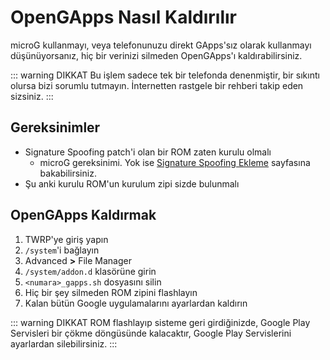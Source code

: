 # OpenGApps Nasıl Kaldırılır

microG kullanmayı, veya telefonunuzu direkt GApps'sız olarak kullanmayı
düşünüyorsanız, hiç bir verinizi silmeden OpenGApps'ı kaldırabilirsiniz.

::: warning DIKKAT
Bu işlem sadece tek bir telefonda denenmiştir, bir sıkıntı olursa bizi sorumlu
tutmayın. İnternetten rastgele bir rehberi takip eden sizsiniz.
:::

## Gereksinimler

- Signature Spoofing patch'i olan bir ROM zaten kurulu olmalı
  - microG gereksinimi. Yok ise [Signature Spoofing Ekleme](../s/signature-spoofing-eklemek.md) sayfasına bakabilirsiniz.
- Şu anki kurulu ROM'un kurulum zipi sizde bulunmalı

## OpenGApps Kaldırmak

1. TWRP'ye giriş yapın
2. `/system`'i bağlayın
3. Advanced **>** File Manager
4. `/system/addon.d` klasörüne girin
5. `<numara>_gapps.sh` dosyasını silin
6. Hiç bir şey silmeden ROM zipini flashlayın
7. Kalan bütün Google uygulamalarını ayarlardan kaldırın

::: warning DIKKAT
ROM flashlayıp sisteme geri girdiğinizde, Google Play Servisleri bir çökme
döngüsünde kalacaktır, Google Play Servislerini ayarlardan silebilirsiniz.
:::